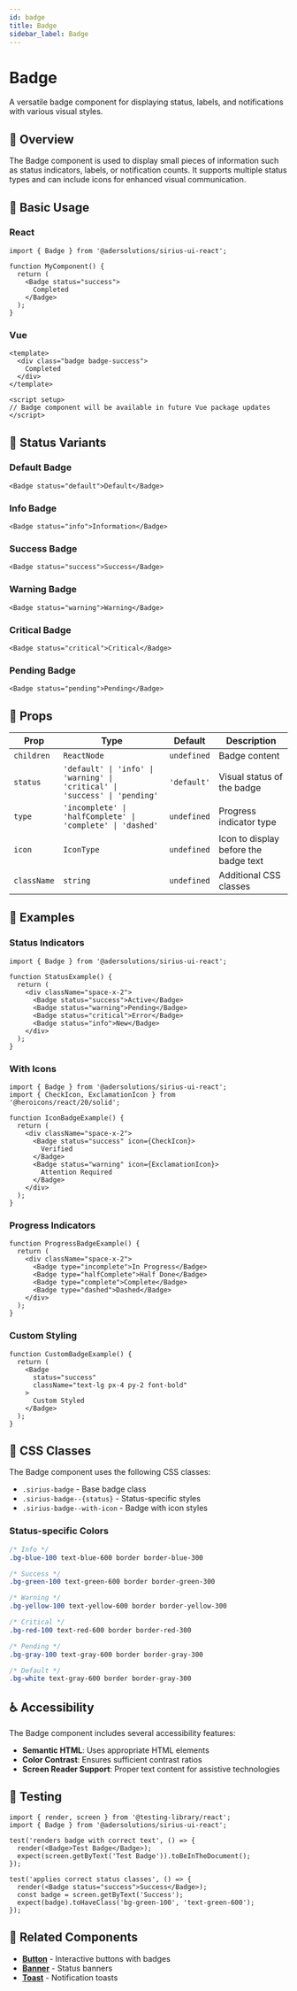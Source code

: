 ```yaml
---
id: badge
title: Badge
sidebar_label: Badge
---
```


# Badge

A versatile badge component for displaying status, labels, and notifications with various visual styles.

## 📖 Overview

The Badge component is used to display small pieces of information such as status indicators, labels, or notification counts. It supports multiple status types and can include icons for enhanced visual communication.

## 🚀 Basic Usage

### React

```tsx
import { Badge } from '@adersolutions/sirius-ui-react';

function MyComponent() {
  return (
    <Badge status="success">
      Completed
    </Badge>
  );
}
```

### Vue

```vue
<template>
  <div class="badge badge-success">
    Completed
  </div>
</template>

<script setup>
// Badge component will be available in future Vue package updates
</script>
```

## 🎨 Status Variants

### Default Badge

```tsx
<Badge status="default">Default</Badge>
```

### Info Badge

```tsx
<Badge status="info">Information</Badge>
```

### Success Badge

```tsx
<Badge status="success">Success</Badge>
```

### Warning Badge

```tsx
<Badge status="warning">Warning</Badge>
```

### Critical Badge

```tsx
<Badge status="critical">Critical</Badge>
```

### Pending Badge

```tsx
<Badge status="pending">Pending</Badge>
```

## 🔧 Props

| Prop | Type | Default | Description |
|------|------|---------|-------------|
| `children` | `ReactNode` | `undefined` | Badge content |
| `status` | `'default' \| 'info' \| 'warning' \| 'critical' \| 'success' \| 'pending'` | `'default'` | Visual status of the badge |
| `type` | `'incomplete' \| 'halfComplete' \| 'complete' \| 'dashed'` | `undefined` | Progress indicator type |
| `icon` | `IconType` | `undefined` | Icon to display before the badge text |
| `className` | `string` | `undefined` | Additional CSS classes |

## 🎯 Examples

### Status Indicators

```tsx
import { Badge } from '@adersolutions/sirius-ui-react';

function StatusExample() {
  return (
    <div className="space-x-2">
      <Badge status="success">Active</Badge>
      <Badge status="warning">Pending</Badge>
      <Badge status="critical">Error</Badge>
      <Badge status="info">New</Badge>
    </div>
  );
}
```

### With Icons

```tsx
import { Badge } from '@adersolutions/sirius-ui-react';
import { CheckIcon, ExclamationIcon } from '@heroicons/react/20/solid';

function IconBadgeExample() {
  return (
    <div className="space-x-2">
      <Badge status="success" icon={CheckIcon}>
        Verified
      </Badge>
      <Badge status="warning" icon={ExclamationIcon}>
        Attention Required
      </Badge>
    </div>
  );
}
```

### Progress Indicators

```tsx
function ProgressBadgeExample() {
  return (
    <div className="space-x-2">
      <Badge type="incomplete">In Progress</Badge>
      <Badge type="halfComplete">Half Done</Badge>
      <Badge type="complete">Complete</Badge>
      <Badge type="dashed">Dashed</Badge>
    </div>
  );
}
```

### Custom Styling

```tsx
function CustomBadgeExample() {
  return (
    <Badge 
      status="success" 
      className="text-lg px-4 py-2 font-bold"
    >
      Custom Styled
    </Badge>
  );
}
```

## 🎨 CSS Classes

The Badge component uses the following CSS classes:

- `.sirius-badge` - Base badge class
- `.sirius-badge--{status}` - Status-specific styles
- `.sirius-badge--with-icon` - Badge with icon styles

### Status-specific Colors

```css
/* Info */
.bg-blue-100 text-blue-600 border border-blue-300

/* Success */
.bg-green-100 text-green-600 border border-green-300

/* Warning */
.bg-yellow-100 text-yellow-600 border border-yellow-300

/* Critical */
.bg-red-100 text-red-600 border border-red-300

/* Pending */
.bg-gray-100 text-gray-600 border border-gray-300

/* Default */
.bg-white text-gray-600 border border-gray-300
```

## ♿ Accessibility

The Badge component includes several accessibility features:

- **Semantic HTML**: Uses appropriate HTML elements
- **Color Contrast**: Ensures sufficient contrast ratios
- **Screen Reader Support**: Proper text content for assistive technologies

## 🧪 Testing

```tsx
import { render, screen } from '@testing-library/react';
import { Badge } from '@adersolutions/sirius-ui-react';

test('renders badge with correct text', () => {
  render(<Badge>Test Badge</Badge>);
  expect(screen.getByText('Test Badge')).toBeInTheDocument();
});

test('applies correct status classes', () => {
  render(<Badge status="success">Success</Badge>);
  const badge = screen.getByText('Success');
  expect(badge).toHaveClass('bg-green-100', 'text-green-600');
});
```

## 🔗 Related Components

- **[Button](/docs/components/actions/button)** - Interactive buttons with badges
- **[Banner](/docs/components/feedbacks/banner)** - Status banners
- **[Toast](/docs/components/feedbacks/toast)** - Notification toasts

